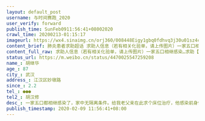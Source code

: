 ```yaml
---
layout: default_post
username: 与时间赛跑_2020
user_verify: forward
publish_time: SunFeb0911:56:41+08002020
crawl_time: 20200213-01:15:17
imageurl: https://wx4.sinaimg.cn/orj360/008448Eigy1gbq0fdhvq3j30u01sz4c4.jpg,https://wx4.sinaimg.cn/orj360/008448Eigy1gbq0favle0j30u01szapl.jpg,https://wx2.sinaimg.cn/orj360/008448Eigy1gbq0fe79h6j30u0140123.jpg,https://wx2.sinaimg.cn/orj360/008448Eigy1gbq0fex1jhj30u0140qaq.jpg,https://wx4.sinaimg.cn/orj360/008448Eigy1gbq0ffmzjtj30u0140aeg.jpg,https://wx3.sinaimg.cn/orj360/008448Eigy1gbq0fgzlp1j31400u00yx.jpg
content_brief: 肺炎患者求助超话 求助人信息（若有相关化验单，请上传图片）一家五口相继感染…求助【姓名】胡 继华【年龄】87【所在城市】武汉【所在小区、社区】江汉区妙墩路【患病时间】2.2【联系方式】●●●【其他紧急联系人】胡 汉修【病情描述】 一家五口都相继感染了，家中无隔离条件。给我 ...全文
content_full_raw: 求助人信息（若有相关化验单，请上传图片）一家五口相继感染…求助【姓名】胡继华【年龄】87【所在城市】武汉【所在小区、社区】江汉区妙墩路【患病时间】2.2【联系方式】●●●【其他紧急联系人】胡汉修【病情描述】一家五口都相继感染了，家中无隔离条件。给我老父亲在此求个床位治疗，他感染前身体硬朗，我想要是能接受治疗一定会好起来的！超话一直发不出来，也不知道怎么办了…走投无路…
status_url: https://m.weibo.cn/status/4470025547259208
name_: 胡继华
age_: 87
city_: 武汉
address_: 江汉区妙墩路
since_: 2.2
tel_: ●●●
tel2_: 胡汉修
desc_: 一家五口都相继感染了，家中无隔离条件。给我老父亲在此求个床位治疗，他感染前身体硬朗，我想要是能接受治疗一定会好起来的！超话一直发不出来，也不知道怎么办了…走投无路…
publish_timestamp: 2020-02-09 11:56:41+08:00
---
```


